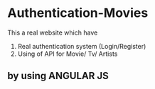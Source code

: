 # Authentication-Movies
This a real website which have 
1. Real authentication system (Login/Register) 
2. Using of API for Movie/ Tv/ Artists 
## by using ANGULAR JS
